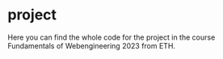 # project
Here you can find the whole code for the project in the course Fundamentals of Webengineering 2023 from ETH.
